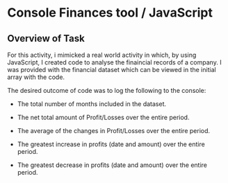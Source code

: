 # Console Finances tool / JavaScript

## Overview of Task


For this activity, i mimicked a real world activity in which, by using JavaScript, I created code to analyse the finaincial records of a company. I was provided with the financial dataset which can be viewed in the initial array with the code. 
   
The desired outcome of code was to log the following to the console:

* The total number of months included in the dataset.

* The net total amount of Profit/Losses over the entire period.

* The average of the changes in Profit/Losses over the entire period.

* The greatest increase in profits (date and amount) over the entire period.

* The greatest decrease in profits (date and amount) over the entire period.







